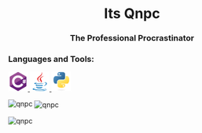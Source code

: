 <h1 align="center">Its Qnpc</h1>
<h3 align="center">The Professional Procrastinator</h3>


<h3 align="left">Languages and Tools:</h3>
<p align="left"> <a href="https://www.w3schools.com/cs/" target="_blank"> <img src="https://raw.githubusercontent.com/devicons/devicon/master/icons/csharp/csharp-original.svg" alt="csharp" width="40" height="40"/> </a> <a href="https://www.java.com" target="_blank"> <img src="https://raw.githubusercontent.com/devicons/devicon/master/icons/java/java-original.svg" alt="java" width="40" height="40"/> </a> <a href="https://www.python.org" target="_blank"> <img src="https://raw.githubusercontent.com/devicons/devicon/master/icons/python/python-original.svg" alt="python" width="40" height="40"/> </a> </p>

<p><img align="left" src="https://github-readme-stats.vercel.app/api/top-langs?username=qnpc&show_icons=true&locale=en&layout=compact" alt="qnpc" /></p>

<p>&nbsp;<img align="center" src="https://github-readme-stats.vercel.app/api?username=qnpc&show_icons=true&locale=en" alt="qnpc" /></p>

<p><img align="center" src="https://github-readme-streak-stats.herokuapp.com/?user=qnpc&" alt="qnpc" /></p>
